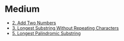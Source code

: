 # Medium
- [2. Add Two Numbers](./2/Add_Two_Numbers.js)
- [3. Longest Substring Without Repeating Characters](./3/Longest_Substring_Without_Repeating_Characters.js)
- [5. Longest Palindromic Substring](./5/Longest_Palindromic_Substring.js)